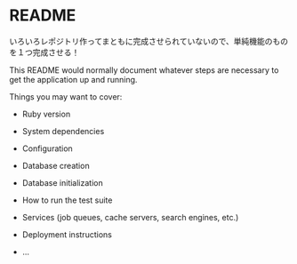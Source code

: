 # README

いろいろレポジトリ作ってまともに完成させられていないので、単純機能のものを１つ完成させる！


This README would normally document whatever steps are necessary to get the
application up and running.

Things you may want to cover:

* Ruby version

* System dependencies

* Configuration

* Database creation

* Database initialization

* How to run the test suite

* Services (job queues, cache servers, search engines, etc.)

* Deployment instructions

* ...
